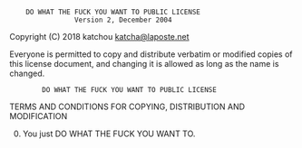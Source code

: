         DO WHAT THE FUCK YOU WANT TO PUBLIC LICENSE 
                    Version 2, December 2004 

 Copyright (C) 2018 katchou <katcha@laposte.net> 

 Everyone is permitted to copy and distribute verbatim or modified 
 copies of this license document, and changing it is allowed as long 
 as the name is changed. 

            DO WHAT THE FUCK YOU WANT TO PUBLIC LICENSE 
   TERMS AND CONDITIONS FOR COPYING, DISTRIBUTION AND MODIFICATION 

  0. You just DO WHAT THE FUCK YOU WANT TO.